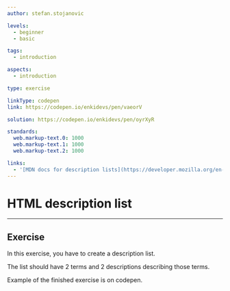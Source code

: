 ```yaml
---
author: stefan.stojanovic

levels:
  - beginner
  - basic

tags:
  - introduction

aspects:
  - introduction

type: exercise

linkType: codepen
link: https://codepen.io/enkidevs/pen/vaeorV

solution: https://codepen.io/enkidevs/pen/oyrXyR

standards:
  web.markup-text.0: 1000
  web.markup-text.1: 1000
  web.markup-text.2: 1000

links:
  - '[MDN docs for description lists](https://developer.mozilla.org/en-US/docs/Web/HTML/Element/dl){website}'
---
```

# HTML description list
---

## Exercise
In this exercise, you have to create a description list.

The list should have 2 terms and 2 descriptions describing those terms.

Example of the finished exercise is on codepen.
